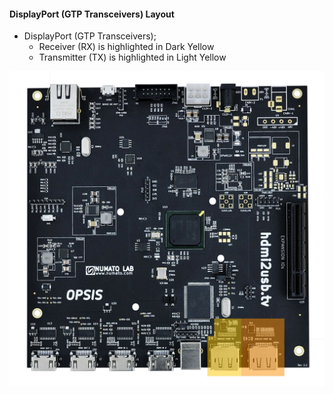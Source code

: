 #### DisplayPort (GTP Transceivers) Layout

 * DisplayPort (GTP Transceivers);
   * <span class="hi-gtp-in">Receiver (RX)</span> is highlighted in <span class="hi-gtp-in">Dark Yellow</span>
   * <span class="hi-gtp-out">Transmitter (TX)</span> is highlighted in <span class="hi-gtp-out">Light Yellow</span>

![DisplayPort on the Opsis](/img/highlights/DisplayPort.jpg)

